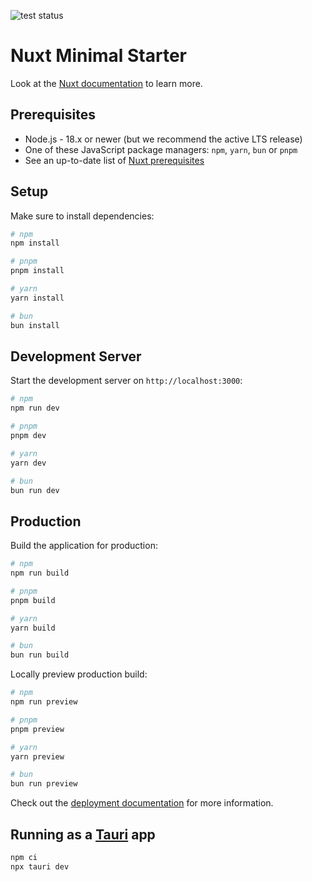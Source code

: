 ![test status](https://github.com/communitiesuk/epb-ecaas-frontend/actions/workflows/test.yml/badge.svg)

# Nuxt Minimal Starter

Look at the [Nuxt documentation](https://nuxt.com/docs/getting-started/introduction) to learn more.
## Prerequisites

- Node.js - 18.x or newer (but we recommend the active LTS release)
- One of these JavaScript package managers: `npm`, `yarn`, `bun` or `pnpm`
- See an up-to-date list of [Nuxt prerequisites](https://nuxt.com/docs/getting-started/installation#prerequisites)

## Setup

Make sure to install dependencies:

```bash
# npm
npm install

# pnpm
pnpm install

# yarn
yarn install

# bun
bun install
```

## Development Server

Start the development server on `http://localhost:3000`:

```bash
# npm
npm run dev

# pnpm
pnpm dev

# yarn
yarn dev

# bun
bun run dev
```

## Production

Build the application for production:

```bash
# npm
npm run build

# pnpm
pnpm build

# yarn
yarn build

# bun
bun run build
```

Locally preview production build:

```bash
# npm
npm run preview

# pnpm
pnpm preview

# yarn
yarn preview

# bun
bun run preview
```

Check out the [deployment documentation](https://nuxt.com/docs/getting-started/deployment) for more information.


## Running as a [Tauri](https://v2.tauri.app) app

```sh
npm ci
npx tauri dev
```

